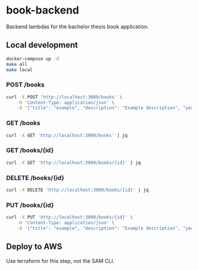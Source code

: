 # book-backend

Backend lambdas for the bachelor thesis book application.

## Local development

```bash
docker-compose up -d
make all
make local
```

### POST /books

```bash
curl -X POST 'http://localhost:3000/books' \
    -H 'Content-Type: application/json' \
    -d '{"title": "example", "description": "Example description", "year": 2023}'
```

### GET /books

```bash
curl -X GET 'http://localhost:3000/books' | jq
```

### GET /books/{id}

```bash
curl -X GET 'http://localhost:3000/books/{id}' | jq
```

### DELETE /books/{id}

```bash
curl -X DELETE 'http://localhost:3000/books/{id}' | jq
```

### PUT /books/{id}

```bash
curl -X PUT 'http://localhost:3000/books/{id}' \
    -H 'Content-Type: application/json' \
    -d '{"title": "example", "description": "Example description", "year": 2023}'
```

## Deploy to AWS

Use terraform for this step, not the SAM CLI.
